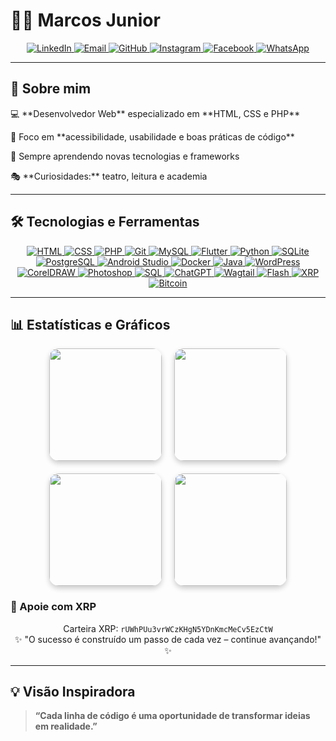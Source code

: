 # 👨‍💻 Marcos Junior

<div align="center">
  <a href="https://linkedin.com/in/SEU-LINKEDIN">
    <img src="https://img.shields.io/badge/LinkedIn-blue?style=for-the-badge&logo=linkedin" alt="LinkedIn">
  </a>
  <a href="mailto:marcosjrpb@hotmail.com">
    <img src="https://img.shields.io/badge/Email-D14836?style=for-the-badge&logo=gmail&logoColor=white" alt="Email">
  </a>
  <a href="https://github.com/marcosjrpb">
    <img src="https://img.shields.io/badge/GitHub-000?style=for-the-badge&logo=github" alt="GitHub">
  </a>
  <a href="https://instagram.com/marcosjrpb">
    <img src="https://img.shields.io/badge/Instagram-E4405F?style=for-the-badge&logo=instagram&logoColor=white" alt="Instagram">
  </a>
  <a href="https://www.facebook.com/profile.php?id=100002414411341">
    <img src="https://img.shields.io/badge/Facebook-1877F2?style=for-the-badge&logo=facebook&logoColor=white" alt="Facebook">
  </a>
  <a href="https://wa.me/83996845964">
    <img src="https://img.shields.io/badge/WhatsApp-25D366?style=for-the-badge&logo=whatsapp&logoColor=white" alt="WhatsApp">
  </a>
</div>

---

## 🚀 Sobre mim  

<div align="left">
<p>💻 **Desenvolvedor Web** especializado em **HTML, CSS e PHP** </p>
<p>🔧 Foco em **acessibilidade, usabilidade e boas práticas de código** </p>  
<p>🌱 Sempre aprendendo novas tecnologias e frameworks</p> 
<p>🎭 **Curiosidades:** teatro, leitura e academia</p>
</div>

---
## 🛠️ Tecnologias e Ferramentas
<div align="center">
  <a href="#">
    <img src="https://img.shields.io/badge/HTML5-E34F26?style=for-the-badge&logo=html5&logoColor=white" alt="HTML">
  </a>
  <a href="#">
    <img src="https://img.shields.io/badge/CSS3-1572B6?style=for-the-badge&logo=css3&logoColor=white" alt="CSS">
  </a>
  <a href="#">
    <img src="https://img.shields.io/badge/PHP-777BB4?style=for-the-badge&logo=php&logoColor=white" alt="PHP">
  </a>
  <a href="#">
    <img src="https://img.shields.io/badge/Git-F05032?style=for-the-badge&logo=git&logoColor=white" alt="Git">
  </a>
  <a href="#">
    <img src="https://img.shields.io/badge/MySQL-4479A1?style=for-the-badge&logo=mysql&logoColor=white" alt="MySQL">
  </a>
  <a href="#">
    <img src="https://img.shields.io/badge/Flutter-02569B?style=for-the-badge&logo=flutter&logoColor=white" alt="Flutter">
  </a>
  <a href="#">
    <img src="https://img.shields.io/badge/Python-3776AB?style=for-the-badge&logo=python&logoColor=white" alt="Python">
  </a>
  <a href="#">
    <img src="https://img.shields.io/badge/SQLite-07405E?style=for-the-badge&logo=sqlite&logoColor=white" alt="SQLite">
  </a>
  <a href="#">
    <img src="https://img.shields.io/badge/PostgreSQL-316192?style=for-the-badge&logo=postgresql&logoColor=white" alt="PostgreSQL">
  </a>
  <a href="#">
    <img src="https://img.shields.io/badge/Android_Studio-3DDC84?style=for-the-badge&logo=android&logoColor=white" alt="Android Studio">
  </a>
  <a href="#">
    <img src="https://img.shields.io/badge/Docker-2496ED?style=for-the-badge&logo=docker&logoColor=white" alt="Docker">
  </a>
  <a href="#">
    <img src="https://img.shields.io/badge/Java-007396?style=for-the-badge&logo=java&logoColor=white" alt="Java">
  </a>
  <a href="#">
    <img src="https://img.shields.io/badge/WordPress-21759B?style=for-the-badge&logo=wordpress&logoColor=white" alt="WordPress">
  </a>
  <a href="#">
    <img src="https://img.shields.io/badge/CorelDRAW-FCC200?style=for-the-badge&logo=coreldraw&logoColor=white" alt="CorelDRAW">
  </a>
  <a href="#">
    <img src="https://img.shields.io/badge/Adobe_Photoshop-31A8FF?style=for-the-badge&logo=adobe-photoshop&logoColor=white" alt="Photoshop">
  </a>
  <a href="#">
    <img src="https://img.shields.io/badge/SQL-000000?style=for-the-badge&logo=sql&logoColor=white" alt="SQL">
  </a>
  <a href="#">
    <img src="https://img.shields.io/badge/ChatGPT-10A37F?style=for-the-badge&logo=openai&logoColor=white" alt="ChatGPT">
  </a>
  <a href="#">
    <img src="https://img.shields.io/badge/Wagtail-339933?style=for-the-badge&logo=python&logoColor=white" alt="Wagtail">
  </a>
  <a href="#">
    <img src="https://img.shields.io/badge/Adobe_Flash-FF0000?style=for-the-badge&logo=adobe&logoColor=white" alt="Flash">
  </a>
  <a href="#">
    <img src="https://img.shields.io/badge/XRP-2D8CFF?style=for-the-badge&logo=ripple&logoColor=white" alt="XRP">
  </a>
  <a href="#">
    <img src="https://img.shields.io/badge/Bitcoin-F7931A?style=for-the-badge&logo=bitcoin&logoColor=white" alt="Bitcoin">
  </a>
</div>


---

## 📊 Estatísticas e Gráficos  

<div style="display: flex; flex-direction: column; align-items: center; gap: 20px;">

  <!-- Primeira linha -->
  <div style="display: flex; gap: 20px;">
    <img height="180em" src="https://github-readme-stats.vercel.app/api?username=marcosjrpb&show_icons=true&theme=tokyonight&hide_border=true" style="border-radius:15px; box-shadow:0 4px 8px rgba(0,0,0,0.2);" />
    <img height="180em" src="https://github-readme-stats.vercel.app/api/top-langs/?username=marcosjrpb&layout=donut&theme=tokyonight&hide_border=true" style="border-radius:15px; box-shadow:0 4px 8px rgba(0,0,0,0.2);" />
  </div>

  <!-- Segunda linha -->
  <div style="display: flex; gap: 20px;">
    <img height="180em" src="https://streak-stats.demolab.com?user=marcosjrpb&theme=tokyonight&hide_border=true" style="border-radius:15px; box-shadow:0 4px 8px rgba(0,0,0,0.2);" />
    <img height="180em" src="https://github-readme-stats.vercel.app/api/pin/?username=marcosjrpb&repo=2FAVerificacao&theme=tokyonight&hide_border=true" style="border-radius:15px; box-shadow:0 4px 8px rgba(0,0,0,0.2);" />
  </div>

</div>

### 💎 Apoie com XRP
<div align="center">
Carteira XRP: <code>rUWhPUu3vrWCzKHgN5YDnKmcMeCv5EzCtW</code>
</div>

<div align="center">
✨ "O sucesso é construído um passo de cada vez – continue avançando!" ✨
</div>

---

## 💡 Visão Inspiradora
> **“Cada linha de código é uma oportunidade de transformar ideias em realidade.”**
